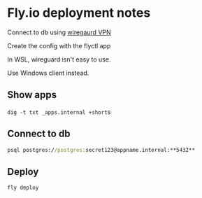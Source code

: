 # Fly.io deployment notes

Connect to db using [wiregaurd VPN](https://fly.io/docs/reference/private-networking/#private-network-vpn)

Create the config with the flyctl app

In WSL, wireguard isn't easy to use.

Use Windows client instead.

## Show apps

`dig -t txt _apps.internal +short`s

## Connect to db

```cmd
psql postgres://postgres:secret123@appname.internal:**5432**
```

## Deploy

`fly deploy`
